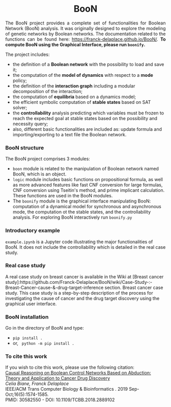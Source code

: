 
<h1 style="text-align:center">BooN</h1>
<p style="text-align:justify">The BooN project provides a complete set of functionalities for Boolean Network (BooN) analysis. 
It was originally designed to explore the modeling of genetic networks by Boolean networks.
The documentation related to the functions can be found here: <a href="https://franck-delaplace.github.io/BooN/"> 
https://franck-delaplace.github.io/BooN/</a>. 
 <b> To compute BooN using the Graphical Interface, please run <code>boonify</code>.</b>


The project includes:</p>
 <ul>
 <li> the definition of a <b>Boolean network</b> with the possibility to load and save it; </li>
 <li> the computation of the <b>model of dynamics</b> with respect to a <b>mode</b> policy; </li>
 <li> the definition of the <b>interaction graph</b> including a modular decomposition of the interaction; </li>
 <li> the computation of <b> equilibria</b> based on a dynamics model; </li>
 <li> the efficient symbolic computation of <b>stable states</b> based on SAT solver; </li>
 <li> the <b>controllability</b> analysis predicting which variables must be frozen 
  to reach the expected goal at stable states based on the possibility and necessity query;</li>
 <li>also, different basic functionalities are included as: update formula and importing/exporting to a text file the Boolean network. </li>
 </ul>
<h3> BooN structure </h3>
<p>The BooN project comprises 3 modules:</p>
<ul>
<li> <code>boon</code> module is related to the manipulation of Boolean network named BooN, which is an object.</li>
<li> <code>logic</code> module includes basic functions on propositional formula,
as well as more advanced features like fast CNF conversion for large formulas, CNF conversion using Tseitin's method, 
and prime implicant calculation. These functions are used in the BooN modules. </li>
<li> The <code>boonify</code> module is the graphical interface manipulating BooN:
computation of a dynamical model for synchronous and asynchronous mode, the computation ot the stable states, and 
the controllability analysis. For exploring BooN interactively run <code>boonify.py</code></li>
</ul>

<h3> Introductory example </h3>
<code>example.ipynb</code> is a Jupyter code illustrating the major functionalities of BooN. It does not include the controllability which is detailed in the real case study. 

<h3> Real case study </h3>
A real case study on breast cancer is available in the Wiki at  [Breast cancer study]:https://github.com/Franck-Delaplace/BooN/wiki/Case-Study-:-Breast-Cancer-cause-&-drug-target-inference section.
 Breast cancer case study. 
This case study is a step-by-step description of the process for investigating the cause of cancer and the drug target discovery using the graphical user interface.

<H3>BooN installation</H3>
Go in the directory of BooN and type: 
<ul>
<li> <code>pip install .</code>  </li>
<li> or,  <code> python -m pip install .</code></li>
</ul>

<H3> To cite this work</H3>
If you wish to cite this work, please use the following citation:<br>
<a href="https://pubmed.ncbi.nlm.nih.gov/30582550/"> Causal Reasoning on Boolean Control Networks Based on Abduction: Theory and Application to Cancer Drug Discovery</a>
<br/>
<i> Celia Biane, Franck Delaplace</i>
<br>
IEEE/ACM Trans Computer Biology & Bioinformatics
. 2019 Sep-Oct;16(5):1574-1585. 
<br>
PMID: 30582550 - DOI: 10.1109/TCBB.2018.2889102

